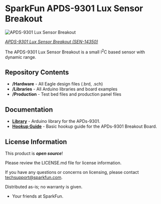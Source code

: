SparkFun APDS-9301 Lux Sensor Breakout
======================================

![APDS-9301 Lux Sensor Breakout](https://cdn.sparkfun.com//assets/parts/1/2/3/3/5/14350-01.jpg)  

[*APDS-9301 Lux Sensor Breakout (SEN-14350)*](https://www.sparkfun.com/products/14350)

The APDS-9301 Lux Sensor Breakout is a small I<sup>2</sup>C based sensor with dynamic range. 

Repository Contents
-------------------
* **/Hardware** - All Eagle design files (.brd, .sch)
* **/Libraries** - All Arduino libraries and board examples
* **/Production** - Test bed files and production panel files


Documentation
--------------
* **[Library](https://github.com/sparkfun/SparkFun_APDS9301_Library)** - Arduino library for the APDs-9301.
* **[Hookup Guide](https://learn.sparkfun.com/tutorials/apds-9301-sensor-hookup-guide)** - Basic hookup guide for the APDs-9301 Breakout Board.

License Information
-------------------

This product is _**open source**_! 

Please review the LICENSE.md file for license information. 

If you have any questions or concerns on licensing, please contact techsupport@sparkfun.com.

Distributed as-is; no warranty is given.

- Your friends at SparkFun.
